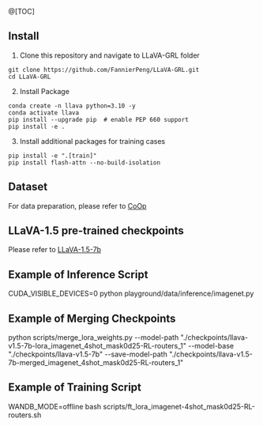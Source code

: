 @[TOC]
## Install
1. Clone this repository and navigate to LLaVA-GRL folder
```
git clone https://github.com/FannierPeng/LLaVA-GRL.git
cd LLaVA-GRL
```
2. Install Package
```
conda create -n llava python=3.10 -y
conda activate llava
pip install --upgrade pip  # enable PEP 660 support
pip install -e .
```
3. Install additional packages for training cases
```
pip install -e ".[train]"
pip install flash-attn --no-build-isolation
```
## Dataset
For data preparation, please refer to [CoOp](https://github.com/KaiyangZhou/CoOp/blob/main/DATASETS.md)
## LLaVA-1.5 pre-trained checkpoints
Please refer to [LLaVA-1.5-7b](https://huggingface.co/liuhaotian/llava-v1.5-7b/tree/main)
## Example of Inference Script
CUDA_VISIBLE_DEVICES=0 python playground/data/inference/imagenet.py
## Example of Merging Checkpoints
python scripts/merge_lora_weights.py --model-path "./checkpoints/llava-v1.5-7b-lora_imagenet_4shot_mask0d25-RL-routers_1"        --model-base "./checkpoints/llava-v1.5-7b"  --save-model-path "./checkpoints/llava-v1.5-7b-merged_imagenet_4shot_mask0d25-RL-routers_1"
## Example of Training Script
WANDB_MODE=offline bash scripts/ft_lora_imagenet-4shot_mask0d25-RL-routers.sh

